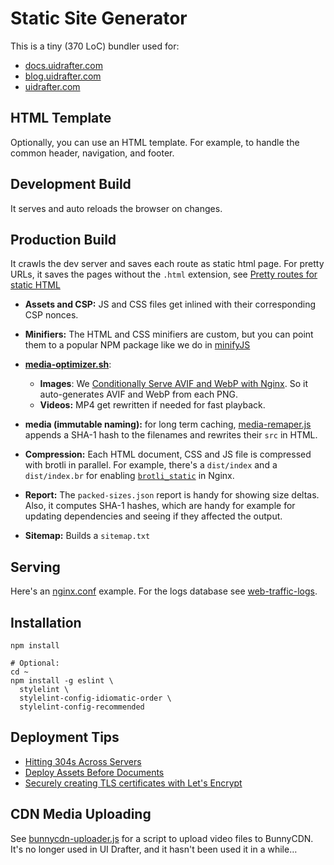 # Static Site Generator

This is a tiny (370 LoC) bundler used for:
- [docs.uidrafter.com](https://docs.uidrafter.com)
- [blog.uidrafter.com](https://blog.uidrafter.com)
- [uidrafter.com](https://uidrafter.com)


## HTML Template
Optionally, you can use an HTML template. For example,
to handle the common header, navigation, and footer.


## Development Build
It serves and auto reloads the browser on changes. 


## Production Build
It crawls the dev server and saves each route as static html page. For pretty
URLs, it saves the pages without the `.html` extension, see [Pretty routes
for static HTML](https://blog.uidrafter.com/pretty-routes-for-static-html)

- **Assets and CSP:** JS and CSS files get inlined with their corresponding CSP nonces.

- **Minifiers:** The HTML and CSS minifiers are custom, but you can point them to
a popular NPM package like we do in [minifyJS](./minifyJS.js)
 
- [**media-optimizer.sh**](./media-optimizer.sh):
  - **Images**: We [Conditionally Serve AVIF and WebP with
  Nginx](https://blog.uidrafter.com/conditional-avif-for-video-posters). So
  it auto-generates AVIF and WebP from each PNG.
  - **Videos:** MP4 get rewritten if needed for fast playback. 

- **media (immutable naming):** for long term caching,
  [media-remaper.js](./media-remaper.js) appends a SHA-1
  hash to the filenames and rewrites their `src` in HTML.

- **Compression:** Each HTML document, CSS and JS file is compressed with brotli in parallel.
  For example, there's a `dist/index` and a `dist/index.br` for enabling
  [`brotli_static`](https://github.com/google/ngx_brotli#brotli_static) in Nginx.

- **Report:** The `packed-sizes.json` report is handy for showing size
  deltas. Also, it computes SHA-1 hashes, which are handy for example
  for updating dependencies and seeing if they affected the output.

- **Sitemap:** Builds a `sitemap.txt`


## Serving
Here's an
[nginx.conf](https://github.com/uxtely/ops-utils/blob/main/location-server/jails/nginx_j/usr/local/etc/nginx/nginx.conf)
example. For the logs
database see [web-traffic-logs](https://github.com/uxtely/ops-utils/tree/main/web-traffic-logs/).


## Installation
```shell script
npm install

# Optional:
cd ~
npm install -g eslint \
  stylelint \
  stylelint-config-idiomatic-order \
  stylelint-config-recommended 
```


## Deployment Tips
- [Hitting 304s Across Servers](https://blog.uidrafter.com/hitting-304-across-servers)
- [Deploy Assets Before Documents](https://blog.uidrafter.com/deploy-assets-before-documents)
- [Securely creating TLS certificates with Let's Encrypt](https://blog.uidrafter.com/isolated-tls-certificate-creation)


## CDN Media Uploading
See [bunnycdn-uploader.js](../bunnycdn-uploader.js) for a script to upload video files to BunnyCDN.
It's no longer used in UI Drafter, and it hasn't been used it in a while…
